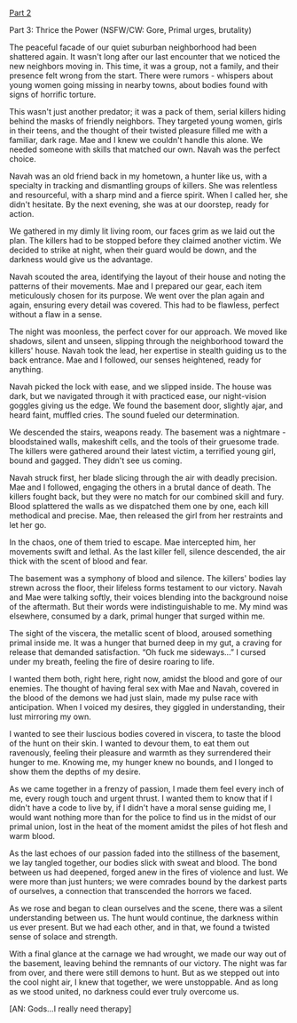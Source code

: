 [Part 2](https://www.reddit.com/r/nosleep/s/G2R8VKP2MQ)

Part 3: Thrice the Power (NSFW/CW: Gore, Primal urges, brutality)

The peaceful facade of our quiet suburban neighborhood had been shattered again. It wasn't long after our last encounter that we noticed the new neighbors moving in. This time, it was a group, not a family, and their presence felt wrong from the start. There were rumors - whispers about young women going missing in nearby towns, about bodies found with signs of horrific torture.

This wasn't just another predator; it was a pack of them, serial killers hiding behind the masks of friendly neighbors. They targeted young women, girls in their teens, and the thought of their twisted pleasure filled me with a familiar, dark rage. Mae and I knew we couldn't handle this alone. We needed someone with skills that matched our own. Navah was the perfect choice.

Navah was an old friend back in my hometown, a hunter like us, with a specialty in tracking and dismantling groups of killers. She was relentless and resourceful, with a sharp mind and a fierce spirit. When I called her, she didn't hesitate. By the next evening, she was at our doorstep, ready for action.

We gathered in my dimly lit living room, our faces grim as we laid out the plan.
The killers had to be stopped before they claimed another victim. We decided to strike at night, when their guard would be down, and the darkness would give us the advantage.

Navah scouted the area, identifying the layout of their house and noting the patterns of their movements. Mae and I prepared our gear, each item meticulously chosen for its purpose. We went over the plan again and again, ensuring every detail was covered. This had to be flawless, perfect without a flaw in a sense.

The night was moonless, the perfect cover for our approach. We moved like shadows, silent and unseen, slipping through the neighborhood toward the killers' house. Navah took the lead, her expertise in stealth guiding us to the back entrance. Mae and I followed, our senses heightened, ready for anything.

Navah picked the lock with ease, and we slipped inside. The house was dark, but we navigated through it with practiced ease, our night-vision goggles giving us the edge. We found the basement door, slightly ajar, and heard faint, muffled cries. The sound fueled our determination.

We descended the stairs, weapons ready. The basement was a nightmare - bloodstained walls, makeshift cells, and the tools of their gruesome trade. The killers were gathered around their latest victim, a terrified young girl, bound and gagged. They didn't see us coming.

Navah struck first, her blade slicing through the air with deadly precision. Mae and I followed, engaging the others in a brutal dance of death. The killers fought back, but they were no match for our combined skill and fury. Blood splattered the walls as we dispatched them one by one, each kill methodical and precise. Mae, then released the girl from her restraints and let her go. 

In the chaos, one of them tried to escape. Mae intercepted him, her movements swift and lethal. As the last killer fell, silence descended, the air thick with the scent of blood and fear.

The basement was a symphony of blood and silence. The killers' bodies lay strewn across the floor, their lifeless forms testament to our victory. Navah and Mae were talking softly, their voices blending into the background noise of the aftermath. But their words were indistinguishable to me. My mind was elsewhere, consumed by a dark, primal hunger that surged within me.

The sight of the viscera, the metallic scent of blood, aroused something primal inside me. It was a hunger that burned deep in my gut, a craving for release that demanded satisfaction. “Oh fuck me sideways…” I cursed under my breath, feeling the fire of desire roaring to life.

I wanted them both, right here, right now, amidst the blood and gore of our enemies. The thought of having feral sex with Mae and Navah, covered in the blood of the demons we had just slain, made my pulse race with anticipation. When I voiced my desires, they giggled in understanding, their lust mirroring my own.

I wanted to see their luscious bodies covered in viscera, to taste the blood of the hunt on their skin. I wanted to devour them, to eat them out ravenously, feeling their pleasure and warmth as they surrendered their hunger to me. Knowing me, my hunger knew no bounds, and I longed to show them the depths of my desire.

As we came together in a frenzy of passion, I made them feel every inch of me, every rough touch and urgent thrust. I wanted them to know that if I didn't have a code to live by, if I didn't have a moral sense guiding me, I would want nothing more than for the police to find us in the midst of our primal union, lost in the heat of the moment amidst the piles of hot flesh and warm blood.

As the last echoes of our passion faded into the stillness of the basement, we lay tangled together, our bodies slick with sweat and blood. The bond between us had deepened, forged anew in the fires of violence and lust.
We were more than just hunters; we were comrades bound by the darkest parts of ourselves, a connection that transcended the horrors we faced.

As we rose and began to clean ourselves and the scene, there was a silent understanding between us. The hunt would continue, the darkness within us ever present. But we had each other, and in that, we found a twisted sense of solace and strength.

With a final glance at the carnage we had wrought, we made our way out of the basement, leaving behind the remnants of our victory. The night was far from over, and there were still demons to hunt. But as we stepped out into the cool night air, I knew that together, we were unstoppable. And as long as we stood united, no darkness could ever truly overcome us.

[AN: Gods…I really need therapy]